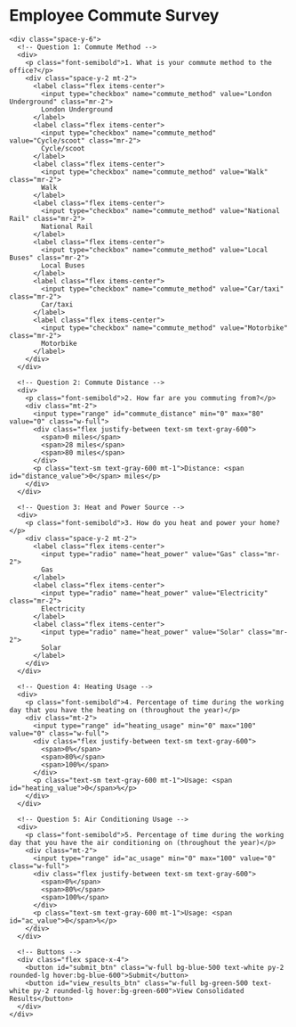<!DOCTYPE html>
<html lang="en">
<head>
  <meta charset="UTF-8">
  <meta name="viewport" content="width=device-width, initial-scale=1.0">
  <title>Employee Commute Survey</title>
  <script src="https://cdn.tailwindcss.com"></script>
</head>
<body class="bg-gray-100 flex items-center justify-center min-h-screen">
  <div class="bg-white p-8 rounded-lg shadow-lg w-full max-w-lg">
    <h1 class="text-2xl font-bold mb-6">Employee Commute Survey</h1>
    
    <div class="space-y-6">
      <!-- Question 1: Commute Method -->
      <div>
        <p class="font-semibold">1. What is your commute method to the office?</p>
        <div class="space-y-2 mt-2">
          <label class="flex items-center">
            <input type="checkbox" name="commute_method" value="London Underground" class="mr-2">
            London Underground
          </label>
          <label class="flex items-center">
            <input type="checkbox" name="commute_method" value="Cycle/scoot" class="mr-2">
            Cycle/scoot
          </label>
          <label class="flex items-center">
            <input type="checkbox" name="commute_method" value="Walk" class="mr-2">
            Walk
          </label>
          <label class="flex items-center">
            <input type="checkbox" name="commute_method" value="National Rail" class="mr-2">
            National Rail
          </label>
          <label class="flex items-center">
            <input type="checkbox" name="commute_method" value="Local Buses" class="mr-2">
            Local Buses
          </label>
          <label class="flex items-center">
            <input type="checkbox" name="commute_method" value="Car/taxi" class="mr-2">
            Car/taxi
          </label>
          <label class="flex items-center">
            <input type="checkbox" name="commute_method" value="Motorbike" class="mr-2">
            Motorbike
          </label>
        </div>
      </div>

      <!-- Question 2: Commute Distance -->
      <div>
        <p class="font-semibold">2. How far are you commuting from?</p>
        <div class="mt-2">
          <input type="range" id="commute_distance" min="0" max="80" value="0" class="w-full">
          <div class="flex justify-between text-sm text-gray-600">
            <span>0 miles</span>
            <span>28 miles</span>
            <span>80 miles</span>
          </div>
          <p class="text-sm text-gray-600 mt-1">Distance: <span id="distance_value">0</span> miles</p>
        </div>
      </div>

      <!-- Question 3: Heat and Power Source -->
      <div>
        <p class="font-semibold">3. How do you heat and power your home?</p>
        <div class="space-y-2 mt-2">
          <label class="flex items-center">
            <input type="radio" name="heat_power" value="Gas" class="mr-2">
            Gas
          </label>
          <label class="flex items-center">
            <input type="radio" name="heat_power" value="Electricity" class="mr-2">
            Electricity
          </label>
          <label class="flex items-center">
            <input type="radio" name="heat_power" value="Solar" class="mr-2">
            Solar
          </label>
        </div>
      </div>

      <!-- Question 4: Heating Usage -->
      <div>
        <p class="font-semibold">4. Percentage of time during the working day that you have the heating on (throughout the year)</p>
        <div class="mt-2">
          <input type="range" id="heating_usage" min="0" max="100" value="0" class="w-full">
          <div class="flex justify-between text-sm text-gray-600">
            <span>0%</span>
            <span>80%</span>
            <span>100%</span>
          </div>
          <p class="text-sm text-gray-600 mt-1">Usage: <span id="heating_value">0</span>%</p>
        </div>
      </div>

      <!-- Question 5: Air Conditioning Usage -->
      <div>
        <p class="font-semibold">5. Percentage of time during the working day that you have the air conditioning on (throughout the year)</p>
        <div class="mt-2">
          <input type="range" id="ac_usage" min="0" max="100" value="0" class="w-full">
          <div class="flex justify-between text-sm text-gray-600">
            <span>0%</span>
            <span>80%</span>
            <span>100%</span>
          </div>
          <p class="text-sm text-gray-600 mt-1">Usage: <span id="ac_value">0</span>%</p>
        </div>
      </div>

      <!-- Buttons -->
      <div class="flex space-x-4">
        <button id="submit_btn" class="w-full bg-blue-500 text-white py-2 rounded-lg hover:bg-blue-600">Submit</button>
        <button id="view_results_btn" class="w-full bg-green-500 text-white py-2 rounded-lg hover:bg-green-600">View Consolidated Results</button>
      </div>
    </div>
  </div>

  <script>
    // Clear existing responses on page load
    localStorage.setItem('surveyResponses', JSON.stringify([]));

    // Update distance value display
    const distanceSlider = document.getElementById('commute_distance');
    const distanceValue = document.getElementById('distance_value');
    distanceSlider.addEventListener('input', () => {
      distanceValue.textContent = distanceSlider.value;
    });

    // Update heating usage value display
    const heatingSlider = document.getElementById('heating_usage');
    const heatingValue = document.getElementById('heating_value');
    heatingSlider.addEventListener('input', () => {
      heatingValue.textContent = heatingSlider.value;
    });

    // Update AC usage value display
    const acSlider = document.getElementById('ac_usage');
    const acValue = document.getElementById('ac_value');
    acSlider.addEventListener('input', () => {
      acValue.textContent = acSlider.value;
    });

    // Handle form submission
    const submitButton = document.getElementById('submit_btn');
    submitButton.addEventListener('click', () => {
      const commuteMethods = Array.from(document.querySelectorAll('input[name="commute_method"]:checked'))
        .map(input => input.value);
      const commuteDistance = parseInt(document.getElementById('commute_distance').value);
      const heatPower = document.querySelector('input[name="heat_power"]:checked')?.value || 'Not selected';
      const heatingUsage = parseInt(document.getElementById('heating_usage').value);
      const acUsage = parseInt(document.getElementById('ac_usage').value);

      // Store the response in localStorage
      const responses = JSON.parse(localStorage.getItem('surveyResponses'));
      responses.push({
        commuteMethods,
        commuteDistance,
        heatPower,
        heatingUsage,
        acUsage
      });
      localStorage.setItem('surveyResponses', JSON.stringify(responses));

      // Disable the submit button after submission
      submitButton.disabled = true;
      submitButton.classList.remove('hover:bg-blue-600');
      submitButton.classList.add('bg-gray-400', 'cursor-not-allowed');

      alert('Response submitted successfully! You can view consolidated results using the button below. Refresh the page to submit another response.');
    });

    // Handle view consolidated results with password protection
    const viewResultsButton = document.getElementById('view_results_btn');
    viewResultsButton.addEventListener('click', () => {
      const password = prompt('Please enter the password to view results:');
      const correctPassword = 'yourpassword123'; // Change this to your desired password

      if (password === correctPassword) {
        const responses = JSON.parse(localStorage.getItem('surveyResponses'));
        if (responses.length === 0) {
          alert('No responses submitted yet.');
          return;
        }

        // Aggregate commute methods
        const commuteMethodCounts = {
          'London Underground': 0,
          'Cycle/scoot': 0,
          'Walk': 0,
          'National Rail': 0,
          'Local Buses': 0,
          'Car/taxi': 0,
          'Motorbike': 0
        };
        responses.forEach(response => {
          response.commuteMethods.forEach(method => {
            commuteMethodCounts[method]++;
          });
        });

        // Calculate average commute distance
        const avgCommuteDistance = responses.reduce((sum, r) => sum + r.commuteDistance, 0) / responses.length;

        // Aggregate heat/power sources
        const heatPowerCounts = { Gas: 0, Electricity: 0, Solar: 0, 'Not selected': 0 };
        responses.forEach(response => {
          heatPowerCounts[response.heatPower]++;
        });

        // Calculate average heating and AC usage
        const avgHeatingUsage = responses.reduce((sum, r) => sum + r.heatingUsage, 0) / responses.length;
        const avgAcUsage = responses.reduce((sum, r) => sum + r.acUsage, 0) / responses.length;

        // Format the consolidated results
        const result = `
Consolidated Survey Results (${responses.length} responses):

1. Commute Methods (number of respondents selecting each):
   - London Underground: ${commuteMethodCounts['London Underground']}
   - Cycle/scoot: ${commuteMethodCounts['Cycle/scoot']}
   - Walk: ${commuteMethodCounts['Walk']}
   - National Rail: ${commuteMethodCounts['National Rail']}
   - Local Buses: ${commuteMethodCounts['Local Buses']}
   - Car/taxi: ${commuteMethodCounts['Car/taxi']}
   - Motorbike: ${commuteMethodCounts['Motorbike']}

2. Average Commute Distance: ${avgCommuteDistance.toFixed(2)} miles

3. Heat/Power Source (number of respondents):
   - Gas: ${heatPowerCounts['Gas']}
   - Electricity: ${heatPowerCounts['Electricity']}
   - Solar: ${heatPowerCounts['Solar']}
   - Not selected: ${heatPowerCounts['Not selected']}

4. Average Heating Usage: ${avgHeatingUsage.toFixed(2)}%

5. Average Air Conditioning Usage: ${avgAcUsage.toFixed(2)}%

Please copy this summary and email it to daniel.stoyanov@veretec.co.uk.
        `;
        alert(result);
      } else {
        alert('Incorrect password. Only authorized personnel can view the results.');
      }
    });
  </script>
</body>
</html>
